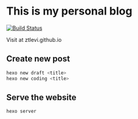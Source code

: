 # This is my personal blog

[![Build Status](https://travis-ci.org/ztlevi/hexo_blog.svg?branch=master)](https://travis-ci.org/ztlevi/hexo_blog)

Visit at ztlevi.github.io

## Create new post

```sh
hexo new draft <title>
hexo new coding <title>
```

## Serve the website

```sh
hexo server
```
